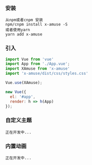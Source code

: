 

### 安装

```shell 
从npm或者cnpm 安装
npm/cnpm install x-amuse -S
或者使用yarn
yarn add x-amuse
```

### 引入

```js
import Vue from 'vue'
import App from './App.vue';
import XAmuse from 'x-amuse'
import 'x-amuse/dist/css/styles.css'

Vue.use(XAmuse);

new Vue({
  el: '#app',
  render: h => h(App)
});
```
### 自定义主题
    正在开发中...
### 内置动画
    正在开发中...

    






